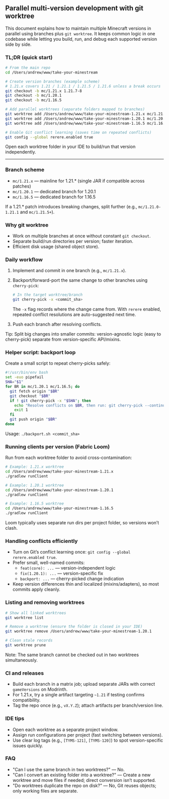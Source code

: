 ## Parallel multi-version development with git worktree

This document explains how to maintain multiple Minecraft versions in parallel using branches plus `git worktree`. It keeps common logic in one codebase while letting you build, run, and debug each supported version side by side.

### TL;DR (quick start)

```bash
# From the main repo
cd /Users/andrew/www/take-your-minestream

# Create version branches (example scheme)
# 1.21.x covers 1.21 / 1.21.1 / 1.21.5 / 1.21.6 unless a break occurs
git checkout -b mc/1.21.x 1.21.7-8
git checkout -b mc/1.20.1
git checkout -b mc/1.16.5

# Add parallel worktrees (separate folders mapped to branches)
git worktree add /Users/andrew/www/take-your-minestream-1.21.x mc/1.21.x
git worktree add /Users/andrew/www/take-your-minestream-1.20.1 mc/1.20.1
git worktree add /Users/andrew/www/take-your-minestream-1.16.5 mc/1.16.5

# Enable Git conflict learning (saves time on repeated conflicts)
git config --global rerere.enabled true
```

Open each worktree folder in your IDE to build/run that version independently.

---

### Branch scheme

- `mc/1.21.x` — mainline for 1.21.\* (single JAR if compatible across patches)
- `mc/1.20.1` — dedicated branch for 1.20.1
- `mc/1.16.5` — dedicated branch for 1.16.5

If a 1.21.\* patch introduces breaking changes, split further (e.g., `mc/1.21.0-1.21.1` and `mc/1.21.5+`).

### Why git worktree

- Work on multiple branches at once without constant `git checkout`.
- Separate build/run directories per version; faster iteration.
- Efficient disk usage (shared object store).

### Daily workflow

1. Implement and commit in one branch (e.g., `mc/1.21.x`).
2. Backport/forward-port the same change to other branches using `cherry-pick`:

   ```bash
   # In the target worktree/branch
   git cherry-pick -x <commit_sha>
   ```

   The `-x` flag records where the change came from. With `rerere` enabled, repeated conflict resolutions are auto-suggested next time.

3. Push each branch after resolving conflicts.

Tip: Split big changes into smaller commits: version-agnostic logic (easy to cherry-pick) separate from version-specific API/mixins.

### Helper script: backport loop

Create a small script to repeat cherry-picks safely:

```bash
#!/usr/bin/env bash
set -euo pipefail
SHA="$1"
for BR in mc/1.20.1 mc/1.16.5; do
  git fetch origin "$BR"
  git checkout "$BR"
  if ! git cherry-pick -x "$SHA"; then
    echo "Resolve conflicts on $BR, then run: git cherry-pick --continue"
    exit 1
  fi
  git push origin "$BR"
done
```

Usage: `./backport.sh <commit_sha>`

### Running clients per version (Fabric Loom)

Run from each worktree folder to avoid cross-contamination:

```bash
# Example: 1.21.x worktree
cd /Users/andrew/www/take-your-minestream-1.21.x
./gradlew runClient

# Example: 1.20.1 worktree
cd /Users/andrew/www/take-your-minestream-1.20.1
./gradlew runClient

# Example: 1.16.5 worktree
cd /Users/andrew/www/take-your-minestream-1.16.5
./gradlew runClient
```

Loom typically uses separate run dirs per project folder, so versions won’t clash.

### Handling conflicts efficiently

- Turn on Git’s conflict learning once: `git config --global rerere.enabled true`.
- Prefer small, well-named commits:
  - `feat(core): ...` — version-independent logic
  - `fix(1.20.1): ...` — version-specific fix
  - `backport: ...` — cherry-picked change indication
- Keep version differences thin and localized (mixins/adapters), so most commits apply cleanly.

### Listing and removing worktrees

```bash
# Show all linked worktrees
git worktree list

# Remove a worktree (ensure the folder is closed in your IDE)
git worktree remove /Users/andrew/www/take-your-minestream-1.20.1

# Clean stale records
git worktree prune
```

Note: The same branch cannot be checked out in two worktrees simultaneously.

### CI and releases

- Build each branch in a matrix job; upload separate JARs with correct `gameVersions` on Modrinth.
- For 1.21.x, try a single artifact targeting `~1.21` if testing confirms compatibility.
- Tag the repo once (e.g., `vX.Y.Z`); attach artifacts per branch/version line.

### IDE tips

- Open each worktree as a separate project window.
- Assign run configurations per project (fast switching between versions).
- Use clear log tags (e.g., `[TYMS-121]`, `[TYMS-120]`) to spot version-specific issues quickly.

### FAQ

- "Can I use the same branch in two worktrees?" — No.
- "Can I convert an existing folder into a worktree?" — Create a new worktree and move files if needed; direct conversion isn’t supported.
- "Do worktrees duplicate the repo on disk?" — No, Git reuses objects; only working files are separate.
